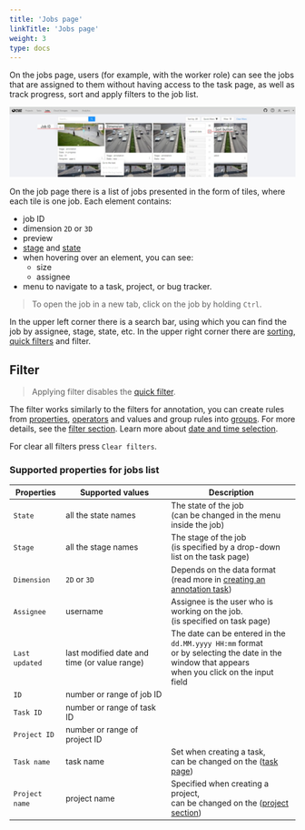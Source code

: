 ```yaml
---
title: 'Jobs page'
linkTitle: 'Jobs page'
weight: 3
type: docs
---
```


On the jobs page, users (for example, with the worker role)
can see the jobs that are assigned to them without having access to the task page,
as well as track progress, sort and apply filters to the job list.

![](/images/image243_detrac.jpg)

On the job page there is a list of jobs presented in the form of tiles, where each tile is one job.
Each element contains:
- job ID
- dimension `2D` or `3D`
- preview
- [stage][stage] and [state][state]
- when hovering over an element, you can see:
  - size
  - assignee
- menu to navigate to a task, project, or bug tracker.

> To open the job in a new tab, click on the job by holding `Ctrl`.

In the upper left corner there is a search bar, using which you can find the job by assignee, stage, state, etc.
In the upper right corner there are [sorting][sorting], [quick filters][quick-filters] and filter.

## Filter

> Applying filter disables the [quick filter][quick-filters].

The filter works similarly to the filters for annotation,
you can create rules from [properties](#supported-properties-for-jobs-list), [operators][operators]
and values and group rules into [groups][groups]. For more details, see the [filter section][create-filter].
Learn more about [date and time selection][data-and-time].

For clear all filters press `Clear filters`.

### Supported properties for jobs list

| Properties     | Supported values                             | Description                                 |
| -------------- | -------------------------------------------- | ------------------------------------------- |
| `State`        | all the state names                          | The state of the job <br>(can be changed in the menu inside the job) |
| `Stage`        | all the stage names                          | The stage of the job <br>(is specified by a drop-down list on the task page) |
| `Dimension`    | `2D` or `3D`                                 | Depends on the data format <br>(read more in [creating an annotation task][create-task]) |
| `Assignee`     | username                                     | Assignee is the user who is working on the job. <br>(is specified on task page) |
| `Last updated` | last modified date and time (or value range) | The date can be entered in the `dd.MM.yyyy HH:mm` format <br>or by selecting the date in the window that appears <br>when you click on the input field |
| `ID`           | number or range of job ID                    |                                             |
| `Task ID`      | number or range of task ID                   |                                             |
| `Project ID`   | number or range of project ID                |                                             |
| `Task name`    | task name                                    | Set when creating a task, <br>can be changed on the ([task page](/manual/basics/task-details/)) |
| `Project name` | project name                                 | Specified when creating a project, <br>can be changed on the ([project section](/manual/advanced/projects/)) |

[state]: /docs/manual/basics/vocabulary/#state
[stage]: /docs/manual/basics/vocabulary/#stage
[create-task]: /docs/manual/basics/creating_an_annotation_task
[create-filter]: /docs/manual/advanced/filter/#create-a-filter
[operators]: /docs/manual/advanced/filter/#supported-operators-for-properties
[groups]: /docs/manual/advanced/filter/#groups
[data-and-time]: /docs/manual/advanced/filter#date-and-time-selection
[sorting]: /docs/manual/advanced/filter/#sort-by
[quick-filters]: /docs/manual/advanced/filter/#quick-filters
